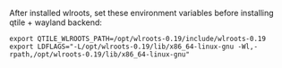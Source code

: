 After installed wlroots, set these environment variables before installing qtile + wayland backend:

```
export QTILE_WLROOTS_PATH=/opt/wlroots-0.19/include/wlroots-0.19
export LDFLAGS="-L/opt/wlroots-0.19/lib/x86_64-linux-gnu -Wl,-rpath,/opt/wlroots-0.19/lib/x86_64-linux-gnu"
```
